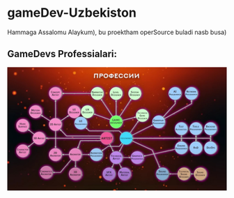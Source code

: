 # gameDev-Uzbekiston

Hammaga Assalomu Alaykum), bu proektham operSource buladi nasb busa)


## GameDevs Professialari:
![Image](./c391b0a22f5c1e46d62c8274a21ced6e.jpg)
